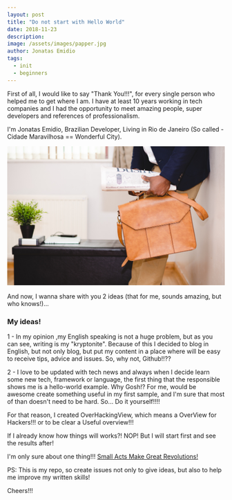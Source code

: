 ```yaml
---
layout: post
title: "Do not start with Hello World"
date: 2018-11-23
description: 
image: /assets/images/papper.jpg
author: Jonatas Emidio
tags:
  - init
  - beginners
---
```

First of all, I would like to say "Thank You!!!", for every single person  who helped me to get where I am. I have at least 10 years working in tech companies and I had the opportunity to meet amazing people, super developers and references of professionalism.

I'm Jonatas Emidio, Brazilian Developer, Living in Rio de Janeiro (So called - Cidade Maravilhosa == Wonderful City). 

![Placeholder](/assets/images/guy-desk.jpg)

And now, I wanna share with you 2 ideas (that for me, sounds amazing, but who knows!)...

### My ideas!

1 - In my opinion ,my English speaking is not a huge problem, but as you can see, writing is my "kryptonite". Because of this I decided to blog in English, but not only blog, but put my content in a place where will be easy to receive tips, advice and issues. So, why not, Github!!??

2 - I love to be updated with tech news and always when I decide learn some new tech, framework or language, the first thing that the responsible shows me is a hello-world example. Why Gosh!?
For me, would be awesome create something useful in my first sample, and I'm sure that most of than doesn't need to be hard. So... Do it yourself!!!!

For that reason, I created OverHackingView, which means a OverView for Hackers!!! or to be clear a Useful overview!!!

If I already know how things will works?! NOP! But I will start first and see the results after!

I'm only sure about one thing!!! [Small Acts Make Great Revolutions!](http://smallactsmanifesto.org/)

PS: This is my repo, so create issues not only to give ideas, but also to help me improve my written skills!

Cheers!!!
